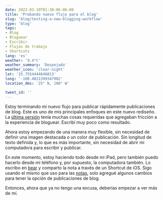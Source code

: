 ```yaml
---
date: 2022-03-10T01:30:06-06:00
title: 'Probando nuevo flujo para el blog'
slug: 'blog/testing-a-new-blogging-workflow'
type: 'blog'
tags:
- Blog
- Bloguear
- Escribir
- Flujos de trabajo
- Shortcuts
lang: 'es'
weather: '9.4°C'
weather_summary: 'Despejado'
weather_icon: 'clear-night'
lat: '25.7554444646813'
long: '-100.4021399347902'
location_dms: '25° N, 100° W'

tweet_id: ''
---
```

Estoy terminando mi nuevo flujo para publicar rápidamente publicaciones de blog.  Este es uno de mis principales enfoques en este nuevo rediseño.  La [última versión](https://v3.ramiroruiz.com/es) tenía muchas cosas requeridas que agregaban fricción a la experiencia de bloguear.  Escribí muy poco como resultado.

Ahora estoy empezando de una manera muy flexible, sin necesidad de definir una imagen destacada o un color de publicación.  Sin longitud de texto definida y, lo que es más importante, sin necesidad de abrir mi computadora para escribir y publicar.

En este momento, estoy haciendo todo desde mi iPad, pero también puedo hacerlo desde mi teléfono y, por supuesto, la computadora también.  Lo escribo en [bear](https://bear.app) y comparto la nota a través de un Shortcut de iOS.  Sigo usando el mismo que uso para las [notas](https://ramiroruiz.com/es/todas-las-notas/), solo agregué algunos cambios para tener la opción de publicaciones de blog.

 Entonces, ahora que ya no tengo una excusa, deberías empezar a ver más de mí.